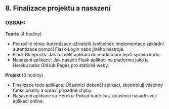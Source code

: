 ## 8. Finalizace projektu a nasazení
### OBSAH:

**Teorie** (4 hodiny)

- Pokročilé téma: Autentizace uživatelů (volitelné): Implementace základní autentizace pomocí Flask-Login nebo jiného nástroje.
- Flask Blueprints: Jak rozdělit aplikaci do modulů pro lepší správu kódu.
- Nasazení aplikace: Jak nasadit Flask aplikaci na platformu jako je Heroku nebo GitHub Pages pro statické weby.

**Projekt** (3 hodiny)

- Finalizace todo aplikace: Účastníci dokončí aplikaci, zkontrolují všechny funkcionality a opraví případné chyby.
- Nasazení aplikace na Heroku: Pokud bude čas, účastníci nasadí svoji aplikaci online.